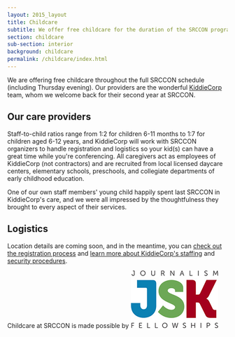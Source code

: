 ```yaml
---
layout: 2015_layout
title: Childcare
subtitle: We offer free childcare for the duration of the SRCCON program and welcome families of all sizes.
section: childcare
sub-section: interior
background: childcare
permalink: /childcare/index.html
---
```


We are offering free childcare throughout the full SRCCON schedule (including Thursday evening). Our providers are the wonderful [KiddieCorp](https://www.kiddiecorp.com/) team, whom we welcome back for their second year at SRCCON.

## Our care providers

Staff-to-child ratios range from 1:2 for children 6-11 months to 1:7 for children aged 6-12 years, and KiddieCorp will work with SRCCON organizers to handle registration and logistics so your kid(s) can have a great time while you're conferencing. All caregivers act as employees of KiddieCorp (not contractors) and are recruited from local licensed daycare centers, elementary schools, preschools, and collegiate departments of early childhood education.

One of our own staff members' young child happily spent last SRCCON in KiddieCorp's care, and we were all impressed by the thoughtfulness they brought to every aspect of their services.

## Logistics

Location details are coming soon, and in the meantime, you can [check out the registration process](https://www.jotform.com/KiddieCorp/srcconkids) and [learn more about KiddieCorp's staffing](https://www.kiddiecorp.com/staffselect.html) and [security procedures](https://www.kiddiecorp.com/security.html).

<div id="sponsortag">
<p><span>Childcare at SRCCON is made possible by <a href="http://jsk.stanford.edu//"></span><img src="/media/img/partners/jsk.jpg" class="childcare" alt="John S Knight Fellowships"></a>
</div>
